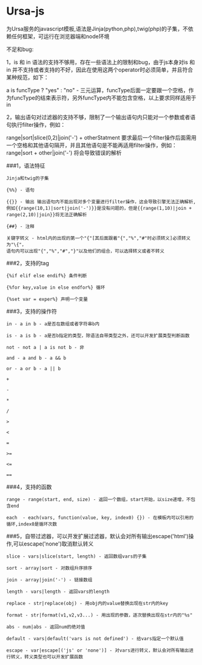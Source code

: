 Ursa-js
=======

为Ursa服务的javascript模板,语法是Jinja(python,php),twig(php)的子集，不依赖任何框架，可运行在浏览器端和node环境

不足和bug:

1，is 和 in 语法的支持不够用，存在一些语法上的限制和bug，由于js本身对is 和 in 并不支持或者支持的不好，因此在使用这两个operator时必须简单，并且符合某种规范，如下：

   a is funcType ? "yes" : "no" - 三元运算，funcType后面一定要跟一个空格，作为funcType的结束表示符，另外funcType内不能包含空格，以上要求同样适用于in
    
2，输出语句对过滤器的支持不够，限制了一个输出语句内只能对一个参数或者语句执行filter操作，例如：

   range|sort|slice(0,2)|join('-') + otherStatment 要求最后一个filter操作后面需用一个空格和其他语句隔开，并且其他语句是不能再适用filter操作，例如：
   range|sort + other|join('-') 将会导致错误的解析

###1，语法特征

    Jinja和twig的子集

    {%%} - 语句

    {{}} - 输出 输出语句内不能出现对多个变量进行filter操作，这会导致引擎无法正确解析,
    例如{{range(10,1)|sort|join('-')}}是没有问题的，但是{{range(1,10)|join + range(2,10)|join}}将无法正确解析

    {##} - 注释
   
    关键字转义 - html内的出现的第一个"{"[其后面跟着"{","%","#"时必须转义]必须转义为"\{"，
    语句内可以出现"{","%","#","}"以及他们的组合，可以选择转义或者不转义

###2，支持的tag

    {%if elif else endif%} 条件判断

    {%for key,value in else endfor%} 循环

    {%set var = exper%} 声明一个变量

###3，支持的操作符

    in - a in b - a是否在数组或者字符串b内 

    is - a is b - a是否b指定的类型，除语法自带类型之外，还可以开发扩展类型判断函数

    not - not a | a is not b - 非

    and - a and b - a && b

    or - a or b - a || b

    +

    -

    *

    /

    >

    <

    =

    >=

    <=

    ==

###4，支持的函数

    range - range(start, end, size) - 返回一个数组，start开始，以size递增，不包含end

    each  - each(vars, function(value, key, index0) {}) - 在模板内可以引用的循环,index0是循环次数

###5，自带过滤器，可以开发扩展过滤器，默认会对所有输出escape('html')操作,可以escape('none')取消默认转义

    slice - vars|slice(start, length) - 返回数组vars的子集

    sort - array|sort - 对数组升序排序

    join - array|join('-') - 链接数组

    length - vars|length - 返回vars的length

    replace - str|replace(obj) - 用obj内的value替换出现在str内的key

    format - str|format(v1,v2,v3...) - 用出现的参数，逐次替换出现在str内的"%s"

    abs - num|abs - 返回num的绝对值

    default - vars|default('vars is not defined') - 给vars指定一个默认值

    escape - var|escape[('js' or 'none')] - 对vars进行转义，默认会对所有输出进行转义，转义类型也可以开发扩展函数






